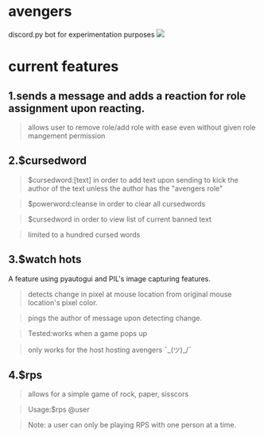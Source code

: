 # avengers

discord.py bot for experimentation purposes
![](https://i.kym-cdn.com/photos/images/original/001/384/545/7b9.jpg)

# current features

## 1.sends a message and adds a reaction for role assignment upon reacting.
>allows user to remove role/add role with ease even without given role mangement permission

## 2.$cursedword

>$cursedword:[text] in order to add text upon sending to kick the author of the text unless the author has the "avengers role"

>$powerword:cleanse in order to clear all cursedwords

>$cursedword in order to view list of current banned text

>limited to a hundred cursed words

## 3.$watch hots
A feature using pyautogui and PIL's image capturing features.

>detects change in pixel at mouse location from original mouse location's pixel color.

>pings the author of message upon detecting change.

>Tested:works when a game pops up

>only works for the host hosting avengers ¯\_(ツ)_/¯

## 4.$rps

>allows for a simple game of rock, paper, sisscors

>Usage:$rps @user

>Note: a user can only be playing RPS with one person at a time.
